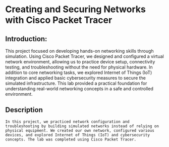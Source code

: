 # Creating and Securing Networks with Cisco Packet Tracer

## Introduction:

  This project focused on developing hands-on networking skills through simulation. Using Cisco Packet Tracer, we designed and configured a virtual network environment, allowing us to practice device setup, connectivity testing, and troubleshooting without the need for physical hardware. In addition to core networking tasks, we explored Internet of Things (IoT) integration and applied basic cybersecurity measures to secure the simulated infrastructure. This lab provided a practical foundation for understanding real-world networking concepts in a safe and controlled environment.

## Description

    In this project, we practiced network configuration and troubleshooting by building simulated networks instead of relying on physical equipment. We created our own network, configured various devices, and explored Internet of Things (IoT) and cybersecurity concepts. The lab was completed using Cisco Packet Tracer.

    

    

